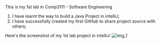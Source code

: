 This is my 1st lab in Comp3111 - Software Engineering
 
  1. I have learnt the way to build a Java Project in intelliJ;
  2. I have successfully created my first GitHub to share project source with others;
     
Here's the screenshot of my 1st lab project in intelliJ:
![img_1](https://github.com/Renegade-3863/Comp3111LEx/assets/115505668/20cba401-05f6-41db-b610-76775d31eca2)
